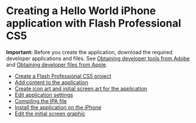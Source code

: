 # Creating a Hello World iPhone application with Flash Professional CS5

**Important:** Before you create the application, download the required
developer applications and files. See
[Obtaining developer tools from Adobe](../obtaining-developer-tools-from-adobe.md)
and
[Obtaining developer files from Apple](../obtaining-developer-files-from-apple/index.md).

- [Create a Flash Professional CS5 project](./creating-a-flash-professional-cs5-project.md)
- [Add content to the application](./add-content-to-the-application.md)
- [Create icon art and initial screen art for the application](./create-icon-art-and-initial-screen-art-for-the-application.md)
- [Edit application settings](./edit-application-settings.md)
- [Compiling the IPA file](./compiling-the-ipa-file.md)
- [Install the application on the iPhone](./install-the-application-on-the-iphone.md)
- [Edit the initial screen graphic](./edit-the-initial-screen-graphic.md)
